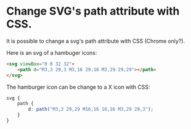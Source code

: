 # Change SVG's path attribute with CSS.

It is possible to change a svg's path attribute with CSS (Chrome only?).

Here is an svg of a hambuger icons:

```html
<svg viewBox="0 0 32 32">
    <path d="M3,3 29,3 M3,16 29,16 M3,29 29,29"></path>
</svg>
```

The hamburger icon can be change to a X icon with CSS:

```css
svg {
    path {
        d: path("M3,3 29,29 M16,16 16,16 M3,29 29,3");
    }
}
```